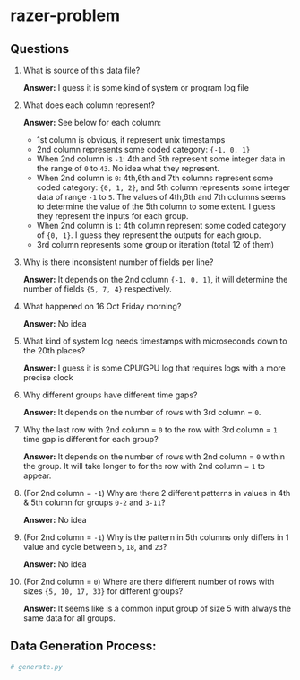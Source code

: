 # razer-problem

## Questions
1. What is source of this data file?
   
   **Answer:** I guess it is some kind of system or program log file
   
2. What does each column represent?

   **Answer:** See below for each column:
   
   - 1st column is obvious, it represent unix timestamps
   - 2nd column represents some coded category: `{-1, 0, 1}`
   - When 2nd column is `-1`: 4th and 5th represent some integer data in the range of `0` to `43`. No idea what they represent.
   - When 2nd column is `0`: 4th,6th and 7th columns represent some coded category: `{0, 1, 2}`, and 5th column represents some integer data of range `-1` to `5`. The values of 4th,6th and 7th columns seems to determine the value of the 5th column to some extent. I guess they represent the inputs for each group. 
   - When 2nd column is `1`: 4th column represent some coded category of `{0, 1}`. I guess they represent the outputs for each group.
   - 3rd column represents some group or iteration (total 12 of them)
 
3. Why is there inconsistent number of fields per line?
  
   **Answer:**  It depends on the 2nd column `{-1, 0, 1}`, it will determine the number of fields `{5, 7, 4}` respectively.

4. What happened on 16 Oct Friday morning?

   **Answer:** No idea

5. What kind of system log needs timestamps with microseconds down to the 20th places?
   
   **Answer:** I guess it is some CPU/GPU log that requires logs with a more precise clock

6. Why different groups have different time gaps?

   **Answer:** It depends on the number of rows with 3rd column = `0`.

7. Why the last row with 2nd column = `0` to the row with 3rd column = `1` time gap is different for each group?

   **Answer:** It depends on the number of rows with 2nd column = `0` within the group. It will take longer to for the row with 2nd column = `1` to appear.
   
8. (For 2nd column = `-1`) Why are there 2 different patterns in values in 4th & 5th column for groups `0-2` and `3-11`?

    **Answer:** No idea

9. (For 2nd column = `-1`) Why is the pattern in 5th columns only differs in 1 value and cycle between `5`, `18`, and `23`?

    **Answer:** No idea
    
10. (For 2nd column = `0`) Where are there different number of rows with sizes `{5, 10, 17, 33}` for different groups?

    **Answer:** It seems like is a common input group of size 5 with always the same data for all groups.

## Data Generation Process:

```python
# generate.py
```
